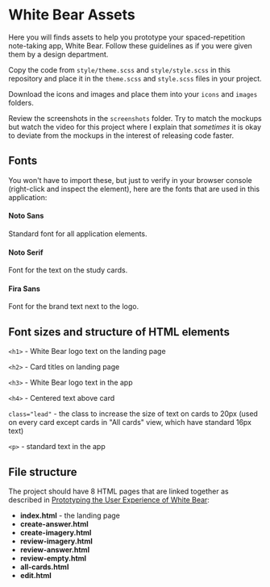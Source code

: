 # White Bear Assets

Here you will finds assets to help you prototype your spaced-repetition note-taking app, White Bear. Follow these guidelines as if you were given them by a design department.

Copy the code from `style/theme.scss` and `style/style.scss` in this repository and place it in the `theme.scss` and `style.scss` files in your project.

Download the icons and images and place them into your `icons` and `images` folders.

Review the screenshots in the `screenshots` folder. Try to match the mockups but watch the video for this project where I explain that _sometimes_ it is okay to deviate from the mockups in the interest of releasing code faster.

## Fonts

You won't have to import these, but just to verify in your browser console (right-click and inspect the element), here are the fonts that are used in this application:

#### Noto Sans
Standard font for all application elements.

#### Noto Serif
Font for the text on the study cards.

#### Fira Sans
Font for the brand text next to the logo.

## Font sizes and structure of HTML elements

`<h1>` - White Bear logo text on the landing page

`<h2>` - Card titles on landing page

`<h3>` - White Bear logo text in the app

`<h4>` - Centered text above card

`class="lead"` - the class to increase the size of text on cards to 20px (used on every card except cards in "All cards" view, which have standard 16px text)

`<p>` - standard  text in the app

## File structure

The project should have 8 HTML pages that are linked together as described in [Prototyping the User Experience of White Bear](https://www.youtube.com/watch?v=tNeLyQFuMts&list=PLVQbYeFiZJVPppabe8h7ghgewumLF0b8z&index=9):

- **index.html** - the landing page
- **create-answer.html**
- **create-imagery.html**
- **review-imagery.html**
- **review-answer.html**
- **review-empty.html**
- **all-cards.html**
- **edit.html**
